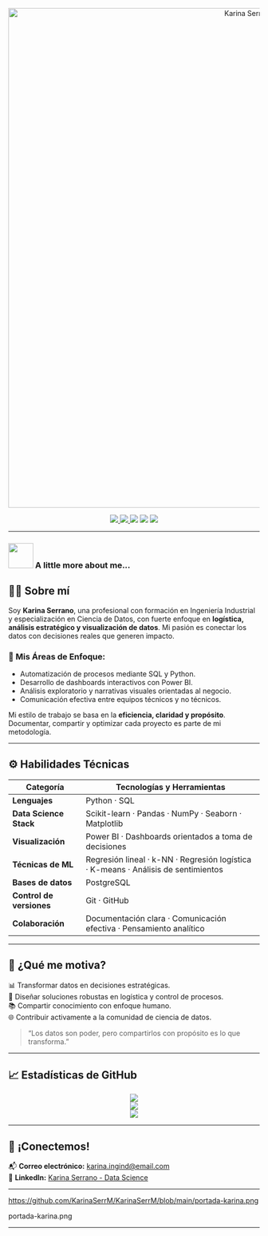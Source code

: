 <!-- 🎯 PORTADA PERSONALIZADA - Karina Serrano -->

<p align="center">
  <img src="https://github.com/KarinaSerrM/KarinaSerrM/blob/main/portada-karina.png" alt="Karina Serrano Banner" width="1000"/>
</p>

<p align="center">
  <a href="https://github.com/KarinaSerrM">
    <img src="https://img.shields.io/github/followers/KarinaSerrM?label=GitHub&style=social" />
  </a>
  <a href="https://www.linkedin.com/in/karina-serrano-data-science">
    <img src="https://img.shields.io/badge/LinkedIn-Karina%20Serrano-0077B5?style=flat-square&logo=linkedin" />
  </a>
  <img src="https://img.shields.io/badge/Data%20Science-Con%20propósito%20y%20pasión-f49ac2?style=flat-square" />
  <img src="https://img.shields.io/badge/SQL-Precisión%20y%20Control-00bfff?style=flat-square&logo=sqlite" />
  <img src="https://img.shields.io/badge/Power%20BI-Visualización%20Estratégica-ffbf00?style=flat-square&logo=powerbi" />
</p>

---

### <img src="https://media.giphy.com/media/VgCDAzcKvsR6OM0uWg/giphy.gif" width="50"> A little more about me...  



## 👩‍💻 Sobre mí

Soy **Karina Serrano**, una profesional con formación en Ingeniería Industrial y especialización en Ciencia de Datos, con fuerte enfoque en **logística, análisis estratégico y visualización de datos**. Mi pasión es conectar los datos con decisiones reales que generen impacto.

### 🎯 Mis Áreas de Enfoque:
- Automatización de procesos mediante SQL y Python.
- Desarrollo de dashboards interactivos con Power BI.
- Análisis exploratorio y narrativas visuales orientadas al negocio.
- Comunicación efectiva entre equipos técnicos y no técnicos.

Mi estilo de trabajo se basa en la **eficiencia, claridad y propósito**. Documentar, compartir y optimizar cada proyecto es parte de mi metodología.

---

## ⚙️ Habilidades Técnicas

| Categoría                  | Tecnologías y Herramientas                                                                 |
|---------------------------|---------------------------------------------------------------------------------------------|
| **Lenguajes**             | Python · SQL                                                                               |
| **Data Science Stack**    | Scikit-learn · Pandas · NumPy · Seaborn · Matplotlib                                      |
| **Visualización**         | Power BI · Dashboards orientados a toma de decisiones                                      |
| **Técnicas de ML**        | Regresión lineal · k-NN · Regresión logística · K-means · Análisis de sentimientos         |
| **Bases de datos**        | PostgreSQL                                                                                 |
| **Control de versiones**  | Git · GitHub                                                                               |
| **Colaboración**          | Documentación clara · Comunicación efectiva · Pensamiento analítico                       |

---

## 🌱 ¿Qué me motiva?

📊 Transformar datos en decisiones estratégicas.  
🔗 Diseñar soluciones robustas en logística y control de procesos.  
📚 Compartir conocimiento con enfoque humano.  
🌐 Contribuir activamente a la comunidad de ciencia de datos.

> “Los datos son poder, pero compartirlos con propósito es lo que transforma.”

---

## 📈 Estadísticas de GitHub

<p align="center">
  <img src="https://github-readme-stats.vercel.app/api?username=KarinaSerrM&theme=dark&show_icons=true&count_private=true&hide_border=false&title_color=f49ac2&icon_color=00bfff&text_color=ecf0f1&bg_color=2c3e50" />
  <br/>
  <img src="https://github-readme-streak-stats.herokuapp.com/?user=KarinaSerrM&theme=dark&hide_border=false&stroke=f49ac2&background=2c3e50&currstreak_color=00bfff&ring=00bfff&side_main=ecf0f1&side_border=ecf0f1&dates=ecf0f1" />
  <br/>
  <img src="https://github-readme-stats.vercel.app/api/top-langs/?username=KarinaSerrM&theme=dark&layout=compact&title_color=f49ac2&icon_color=00bfff&text_color=ecf0f1&bg_color=2c3e50" />
</p>

---

## 🤝 ¡Conectemos!

📬 **Correo electrónico:** karina.ingind@email.com  
🔗 **LinkedIn:** [Karina Serrano - Data Science](https://www.linkedin.com/in/karina-serrano-data-science)

---

https://github.com/KarinaSerrM/KarinaSerrM/blob/main/portada-karina.png

portada-karina.png



---

